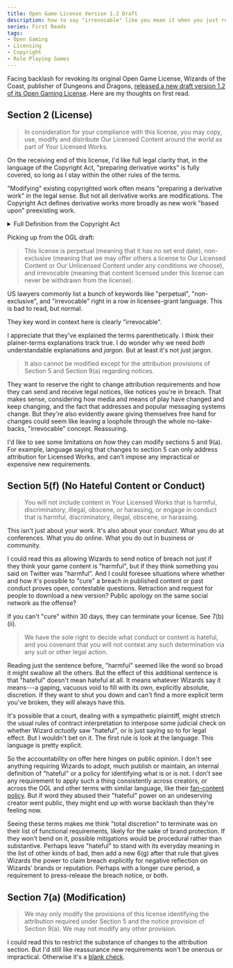 ```yaml
---
title: Open Game License Version 1.2 Draft
description: how to say "irrevocable" like you mean it when you just revoked everybody's licenses
series: First Reads
tags:
- Open Gaming
- Licensing
- Copyright
- Role Playing Games
---
```


Facing backlash for revoking its original Open Game License, Wizards of the Coast, publisher of Dungeons and Dragons, [released a new draft version 1.2 of its Open Gaming License](https://www.dndbeyond.com/posts/1432-starting-the-ogl-playtest).  Here are my thoughts on first read.

## Section 2 (License)

> In consideration for your compliance with this license, you may copy, use, modify and distribute Our Licensed Content around the world as part of Your Licensed Works.

On the receiving end of this license, I'd like full legal clarity that, in the language of the Copyright Act, "preparing derivative works" is fully covered, so long as I stay within the other rules of the terms.

"Modifying" existing copyrighted work often means "preparing a derivative work" in the legal sense.  But not all derivative works are modifications.  The Copyright Act defines derivative works more broadly as new work "based upon" preexisting work.

<details>
<summary>Full Definition from the Copyright Act</summary>
> A "derivative work" is a work based upon one or more preexisting works, such as a translation, musical arrangement, dramatization, fictionalization, motion picture version, sound recording, art reproduction, abridgment, condensation, or any other form in which a work may be recast, transformed, or adapted. A work consisting of editorial revisions, annotations, elaborations, or other modifications which, as a whole, represent an original work of authorship, is a "derivative work".
</details>

Picking up from the OGL draft:

> This license is perpetual (meaning that it has no set end date), non-exclusive (meaning that we may offer others a license to Our Licensed Content or Our Unlicensed Content under any conditions we choose), and irrevocable (meaning that content licensed under this license can never be withdrawn from the license).

US lawyers commonly list a bunch of keywords like "perpetual", "non-exclusive", and "irrevocable" right in a row in licenses-grant language.  This is bad to read, but normal.

They key word in context here is clearly "irrevocable".

I appreciate that they've explained the terms parenthetically.  I think their plainer-terms explanations track true.  I do wonder why we need _both_ understandable explanations and _jargon_.  But at least it's not just jargon.

> It also cannot be modified except for the attribution provisions of Section 5 and Section 9(a) regarding notices.

They want to reserve the right to change attribution requirements and how they can send and receive legal notices, like notices you're in breach.  That makes sense, considering how media and means of play have changed and keep changing, and the fact that addresses and popular messaging systems change.  But they're also evidently aware giving themselves free hand for changes could seem like leaving a loophole through the whole no-take-backs, "irrevocable" concept.  Reassuring.

I'd like to see some limitations on _how_ they can modify sections 5 and 9(a).  For example, language saying that changes to section 5 can only address attribution for Licensed Works, and can't impose any impractical or expensive new requirements.

## Section 5(f) (No Hateful Content or Conduct)

> You will not include content in Your Licensed Works that is harmful, discriminatory, illegal, obscene, or harassing, or engage in conduct that is harmful, discriminatory, illegal, obscene, or harassing.

This isn't just about your work.  It's also about your _conduct_.  What you do at conferences.  What you do online.  What you do out in business or community.

I could read this as allowing Wizards to send notice of breach not just if they think your game content is "harmful", but if they think something you said on Twitter was "harmful".  And I could foresee situations where whether and how it's possible to "cure" a breach in published content or past conduct proves open, contestable questions.  Retraction and request for people to download a new version?  Public apology on the same social network as the offense?

If you can't "cure" within 30 days, they can terminate your license.  See 7(b)(ii).

> We have the sole right to decide what conduct or content is hateful, and you covenant that you will not contest any such determination via any suit or other legal action.

Reading just the sentence before, "harmful" seemed like the word so broad it might swallow all the others.  But the effect of this additional sentence is that "hateful" doesn't mean hateful at all.  It means whatever Wizards say it means---a gaping, vacuous void to fill with its own, explicitly absolute, discretion.  If they want to shut you down and can't find a more explicit term you've broken, they will always have this.

It's possible that a court, dealing with a sympathetic plaintiff, might stretch the usual rules of contract interpretation to interpose some judicial check on whether Wizard _actually_ saw "hateful", or is just saying so to for legal effect.  But I wouldn't bet on it.  The first rule is look at the language.  This language is pretty explicit.

So the accountability on offer here hinges on public opinion.  I don't see anything requiring Wizards to adopt, much publish or maintain, an internal definition of "hateful" or a policy for identifying what is or is not.  I don't see any requirement to apply such a thing consistently across creators, or across the OGL and other terms with similar language, like their [fan-content policy](https://company.wizards.com/en/legal/fancontentpolicy).  But if word they abused their "hateful" power on an undeserving creator went public, they might end up with worse backlash than they're feeling now.

Seeing these terms makes me think "total discretion" to terminate was on their list of functional requirements, likely for the sake of brand protection.  If they won't bend on it, possible mitigations would be procedural rather than substantive.  Perhaps leave "hateful" to stand with its everyday meaning in the list of other kinds of bad, then add a new 6(g) after that rule that gives Wizards the power to claim breach explicitly for negative reflection on Wizards' brands or reputation.  Perhaps with a longer cure period, a requirement to press-release the breach notice, or both.

## Section 7(a) (Modification)

> We may only modify the provisions of this license identifying the attribution required under Section 5 and the notice provision of Section 9(a).  We may not modify any other provision.

I could read this to restrict the substance of changes to the attribution section.  But I'd still like reassurance new requirements won't be onerous or impractical.  Otherwise it's a [blank check](https://writing.kemitchell.com/2020/12/18/Blank-Checks).
